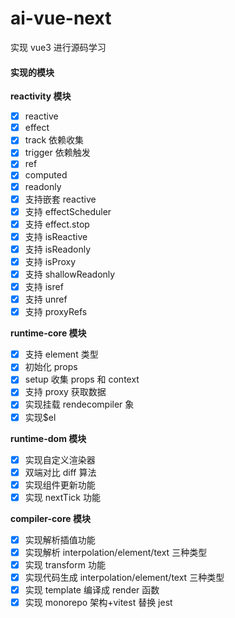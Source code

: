 # ai-vue-next

实现 vue3 进行源码学习

#### 实现的模块

**reactivity 模块**

- [x] reactive
- [x] effect
- [x] track 依赖收集
- [x] trigger 依赖触发
- [x] ref
- [x] computed
- [x] readonly
- [x] 支持嵌套 reactive
- [x] 支持 effectScheduler
- [x] 支持 effect.stop
- [x] 支持 isReactive
- [x] 支持 isReadonly
- [x] 支持 isProxy
- [x] 支持 shallowReadonly
- [x] 支持 isref
- [x] 支持 unref
- [x] 支持 proxyRefs

**runtime-core 模块**

- [x] 支持 element 类型
- [x] 初始化 props
- [x] setup 收集 props 和 context
- [x] 支持 proxy 获取数据
- [x] 实现挂载 rendecompiler 象
- [x] 实现$el

**runtime-dom 模块**

- [x] 实现自定义渲染器
- [x] 双端对比 diff 算法
- [x] 实现组件更新功能
- [x] 实现 nextTick 功能

**compiler-core 模块**

- [x] 实现解析插值功能
- [x] 实现解析 interpolation/element/text 三种类型
- [x] 实现 transform 功能
- [x] 实现代码生成 interpolation/element/text 三种类型
- [x] 实现 template 编译成 render 函数
- [x] 实现 monorepo 架构+vitest 替换 jest
